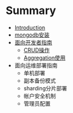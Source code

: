 # Summary

* [Introduction](README.md)
* [mongodb安装](chapter1.md)
* [面向开发者指南](chapter2.md)
   * [CRUD操作](crud_usage.md)
   * [Aggregation使用](aggregation_usage.md)
* 面向运维部署指南
   * 单机部署
   * 副本备份模式
   * sharding分片部署
   * 帐户安全机制
   * 管理员配置

